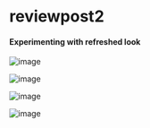 # reviewpost2

#### Experimenting with refreshed look

![image](https://cloud.githubusercontent.com/assets/18251657/24884739/e5f024fe-1e18-11e7-8388-1b7d8d354f93.png)

![image](https://cloud.githubusercontent.com/assets/18251657/24888704/2e264a2c-1e33-11e7-9e1e-c02e4296fdb7.png)

![image](https://cloud.githubusercontent.com/assets/18251657/24884742/eb886cc8-1e18-11e7-8896-208b5a5643ca.png)

![image](https://cloud.githubusercontent.com/assets/18251657/24888714/413dd8dc-1e33-11e7-959b-d45cf7ec47e1.png)